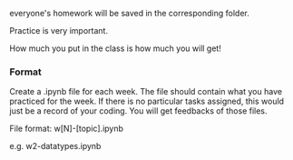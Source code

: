 everyone's homework will be saved in the corresponding folder.

Practice is very important.

How much you put in the class is how much you will get!


### Format

Create a .ipynb file for each week. The file should contain what you have practiced for the week. If there is no particular tasks assigned, this would just be a record of your coding. You will get feedbacks of those files.

File format: w[N]-[topic].ipynb

e.g. w2-datatypes.ipynb
